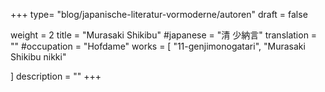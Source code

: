 +++
type= "blog/japanische-literatur-vormoderne/autoren"
draft = false

weight = 2
title = "Murasaki Shikibu"
#japanese = "清 少納言"
translation = ""
#occupation = "Hofdame"
works = [
  "11-genjimonogatari",
  "Murasaki Shikibu nikki"

]
description = ""
+++

